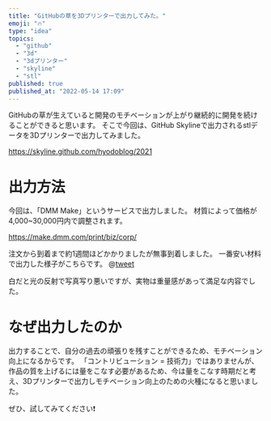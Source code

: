 ```yaml
---
title: "GitHubの草を3Dプリンターで出力してみた。"
emoji: "🔥"
type: "idea"
topics:
  - "github"
  - "3d"
  - "3dプリンター"
  - "skyline"
  - "stl"
published: true
published_at: "2022-05-14 17:09"
---
```


GitHubの草が生えていると開発のモチベーションが上がり継続的に開発を続けることができると思います。
そこで今回は、GitHub Skylineで出力されるstlデータを3Dプリンターで出力してみました。

https://skyline.github.com/hyodoblog/2021


# 出力方法

今回は、「DMM Make」というサービスで出力しました。
材質によって価格が4,000~30,000円内で調整されます。

https://make.dmm.com/print/biz/corp/

注文から到着まで約1週間ほどかかりましたが無事到着しました。
一番安い材料で出力した様子がこちらです。
@[tweet](https://twitter.com/hyodoblog/status/1525381256476647424)

白だと光の反射で写真写り悪いですが、実物は重量感があって満足な内容でした。


# なぜ出力したのか

出力することで、自分の過去の頑張りを残すことができるため、モチベーション向上になるからです。
「コントリビューション = 技術力」ではありませんが、作品の質を上げるには量をこなす必要があるため、今は量をこなす時期だと考え、3Dプリンターで出力しモチベーション向上のための火種になると思いました。

ぜひ、試してみてください❗